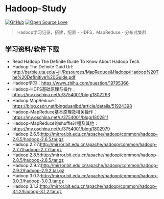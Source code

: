# Hadoop-Study
[![GitHub](https://img.shields.io/github/license/rayyq/hadoop-study.svg?color=important&label=License&style=popout)](https://github.com/rayyq/hadoop-study/blob/master/LICENSE)
[![Open Source Love](https://badges.frapsoft.com/os/v1/open-source.svg?v=103)](https://github.com/rayyq/hadoop-study)
> Hadoop学习记录，搭建，配置 - HDFS，MapReduce - 分布式集群
## 学习资料/软件下载
- Read Hadoop The Definite Guide To Know About Hadoop Tech.
- Hadoop The Definite Guid Url: http://barbie.uta.edu/~jli/Resources/MapReduce&Hadoop/Hadoop%20The%20Definitive%20Guide.pdf
- Hadoop学习：https://www.zhihu.com/question/19795366
- Hadoop-HDFS基础原理与操作：https://my.oschina.net/u/3754001/blog/1802293
- Hadoop MapReduce：https://blog.csdn.net/bingduanlbd/article/details/51924398
- Hadoop-MapReduce基本原理及相关操作：https://my.oschina.net/u/3754001/blog/1802811
- Hadoop-MapReduce的shuffle过程及其他：https://my.oschina.net/u/3754001/blog/1802979
- Hadoop 2.6.5:http://mirror.bit.edu.cn/apache/hadoop/common/hadoop-2.6.5/hadoop-2.6.5.tar.gz
- Hadoop 2.7.7:http://mirror.bit.edu.cn/apache/hadoop/common/hadoop-2.7.7/hadoop-2.7.7.tar.gz
- Hadoop 2.8.5:http://mirror.bit.edu.cn/apache/hadoop/common/hadoop-2.8.5/hadoop-2.8.5.tar.gz
- Hadoop 2.9.2:http://mirror.bit.edu.cn/apache/hadoop/common/hadoop-2.9.2/hadoop-2.9.2.tar.gz
- Hadoop 3.0.3:http://mirror.bit.edu.cn/apache/hadoop/common/hadoop-3.0.3/hadoop-3.0.3.tar.gz
- Hadoop 3.1.2:http://mirror.bit.edu.cn/apache/hadoop/common/hadoop-3.1.2/hadoop-3.1.2.tar.gz


